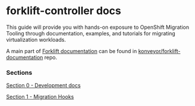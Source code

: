 # forklift-controller docs

This guide will provide you with hands-on exposure to OpenShift Migration Tooling through documentation, examples,  and tutorials for migrating virtualization workloads.

A main part of [Forklift documentation](https://forklift-docs.konveyor.io/) can be found in [konveyor/forklift-documentation](https://github.com/konveyor/forklift-documentation) repo.

### Sections

[Section 0 - Development docs](./dev-docs.md)<br>

[Section 1 - Migration Hooks](./hooks.md)<br>
